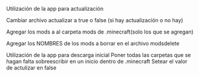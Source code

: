Utilización de la app para actualización 

Cambiar archivo actualizar a true o false (si hay actualización o no hay)

Agregar los mods a al carpeta mods de .minecraft(solo los que se agregan)

Agregar los NOMBRES  de los mods a borrar en el archivo modsdelete 

Utilización de la app para descarga inicial 
Poner todas las carpetas que se hagan falta sobreescribir en un inicio dentro de .minecraft
Setear el valor de actulizar en false

